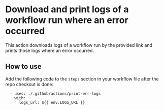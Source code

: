 # Download and print logs of a workflow run where an error occurred

This action downloads logs of a workflow run by the provided link and prints 
those logs where an error occurred.

## How to use

Add the following code to the `steps` section in your workflow file after the 
repo checkout is done:

```
  - uses: ./.github/actions/print-err-logs
    with:
      logs_url: ${{ env.LOGS_URL }}
```
